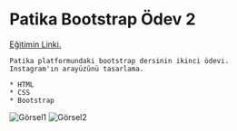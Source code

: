 # Patika Bootstrap Ödev 2
[Eğitimin Linki.](https://app.patika.dev/moduller/bootstrapp)
```
Patika platformundaki bootstrap dersinin ikinci ödevi.
Instagram'ın arayüzünü tasarlama.
```
```
* HTML
* CSS
* Bootstrap
```
![Görsel1](https://user-images.githubusercontent.com/62007900/149432037-47cb22d5-3855-4dcd-a443-af3a46cf64c3.JPG)
![Görsel2](https://user-images.githubusercontent.com/62007900/149432039-86cbbe4c-fdac-4bc7-9a80-582b48925246.JPG)

